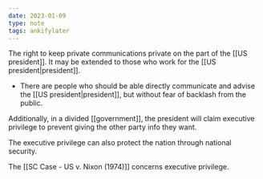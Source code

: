 ```yaml
---
date: 2023-01-09
type: note
tags: ankifylater
---
```


The right to keep private communications private on the part of the [[US president]]. It may be extended to those who work for the [[US president|president]].
- There are people who should be able directly communicate and advise the [[US president|president]], but without fear of backlash from the public.

Additionally, in a divided [[government]], the president will claim executive privilege to prevent giving the other party info they want.

The executive privilege can also protect the nation through national security.

The [[SC Case - US v. Nixon (1974)]] concerns executive privilege.
